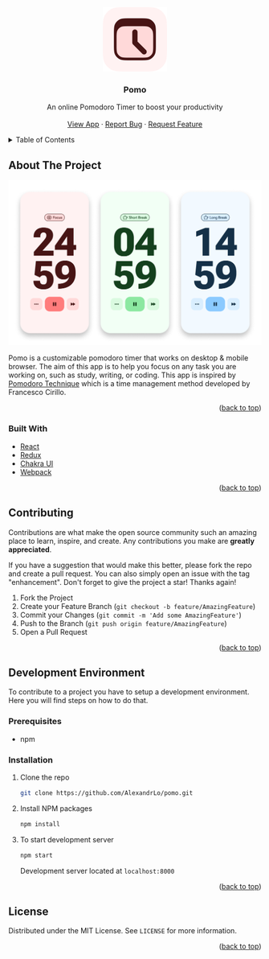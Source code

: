 <div id="top"></div>

<!-- PROJECT LOGO -->
<br />
<div align="center">
  <a href="https://alexandrlo.github.io/pomo/">
    <img src="images/logo.png" alt="Logo" width="128" height="128" >
  </a>

<h3 align="center">Pomo</h3>

  <p align="center">
    An online Pomodoro Timer to boost your productivity
    <br />
    <br />
    <a href="https://alexandrlo.github.io/pomo/">View App</a>
    ·
    <a href="https://github.com/AlexandrLo/pomo/issues">Report Bug</a>
    ·
    <a href="https://github.com/AlexandrLo/pomo/issues">Request Feature</a>
  </p>
</div>

<!-- TABLE OF CONTENTS -->
<details>
  <summary>Table of Contents</summary>
  <ol>
    <li>
      <a href="#about-the-project">About The Project</a>
      <ul>
        <li><a href="#built-with">Built With</a></li>
      </ul>
    </li>
    <li><a href="#contributing">Contributing</a></li>
    <li>
      <a href="#development-environment">Development Environment</a>
      <ul>
        <li><a href="#prerequisites">Prerequisites</a></li>
        <li><a href="#installation">Installation</a></li>
      </ul>
    </li>
    <li><a href="#license">License</a></li>
  </ol>
</details>

<!-- ABOUT THE PROJECT -->

## About The Project

<div align="center">
  <a href="https://alexandrlo.github.io/pomo/">
    <img src="images/screenshots.png" alt="Logo" width="1024">
  </a>
</div>

Pomo is a customizable pomodoro timer that works on desktop & mobile browser. The aim of this app is to help you focus on any task you are working on, such as study, writing, or coding. This app is inspired by [Pomodoro Technique](https://en.wikipedia.org/wiki/Pomodoro_Technique) which is a time management method developed by Francesco Cirillo.

<p align="right">(<a href="#top">back to top</a>)</p>

### Built With

- [React](https://reactjs.org/)
- [Redux](https://redux.js.org/)
- [Chakra UI](https://chakra-ui.com/)
- [Webpack](https://webpack.js.org/)

<p align="right">(<a href="#top">back to top</a>)</p>

<!-- CONTRIBUTING -->

## Contributing

Contributions are what make the open source community such an amazing place to learn, inspire, and create. Any contributions you make are **greatly appreciated**.

If you have a suggestion that would make this better, please fork the repo and create a pull request. You can also simply open an issue with the tag "enhancement".
Don't forget to give the project a star! Thanks again!

1. Fork the Project
2. Create your Feature Branch (`git checkout -b feature/AmazingFeature`)
3. Commit your Changes (`git commit -m 'Add some AmazingFeature'`)
4. Push to the Branch (`git push origin feature/AmazingFeature`)
5. Open a Pull Request

<p align="right">(<a href="#top">back to top</a>)</p>

<!-- DEVELOPMENT ENVIRONMENT -->

## Development Environment

To contribute to a project you have to setup a development environment. Here you will find steps on how to do that.

### Prerequisites

- npm

### Installation

1. Clone the repo

   ```sh
   git clone https://github.com/AlexandrLo/pomo.git
   ```

2. Install NPM packages

   ```sh
   npm install
   ```

3. To start development server

   ```sh
   npm start
   ```

   Development server located at `localhost:8000`

<p align="right">(<a href="#top">back to top</a>)</p>

<!-- LICENSE -->

## License

Distributed under the MIT License. See `LICENSE` for more information.

<p align="right">(<a href="#top">back to top</a>)</p>

